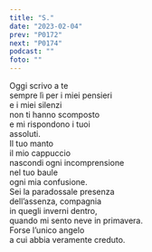 ```yaml
---
title: "S."
date: "2023-02-04"
prev: "P0172"
next: "P0174"
podcast: ""
foto: ""
---
```


Oggi scrivo a te  
sempre lì per i miei pensieri  
e i miei silenzi  
non ti hanno scomposto  
e mi rispondono i tuoi  
assoluti.  
Il tuo manto  
il mio cappuccio  
nascondi ogni incomprensione  
nel tuo baule   
ogni mia confusione.  
Sei la paradossale presenza  
dell’assenza, compagnia  
in quegli inverni dentro,  
quando mi sento neve in primavera.  
Forse l’unico angelo  
a cui abbia veramente creduto.